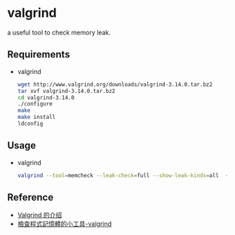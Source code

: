 # valgrind

a useful tool to check memory leak.

## Requirements

- valgrind

  ```sh
  wget http://www.valgrind.org/downloads/valgrind-3.14.0.tar.bz2
  tar xvf valgrind-3.14.0.tar.bz2
  cd valgrind-3.14.0
  ./configure
  make
  make install
  ldconfig
  ```

## Usage

- valgrind
  ```sh
  valgrind --tool=memcheck --leak-check=full --show-leak-kinds=all  -v ${your_prog_name}
  ```

## Reference

- [Valgrind 的介绍](http://senlinzhan.github.io/2017/12/31/valgrind/)
- [檢查程式記憶體的小工具-valgrind](http://daydreamer.idv.tw/rewrite.php/read-18.html)
